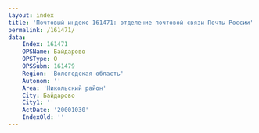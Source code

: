 ```yaml
---
layout: index
title: 'Почтовый индекс 161471: отделение почтовой связи Почты России'
permalink: /161471/
data:
    Index: 161471
    OPSName: Байдарово
    OPSType: О
    OPSSubm: 161479
    Region: 'Вологодская область'
    Autonom: ''
    Area: 'Никольский район'
    City: Байдарово
    City1: ''
    ActDate: '20001030'
    IndexOld: ''
---
```

